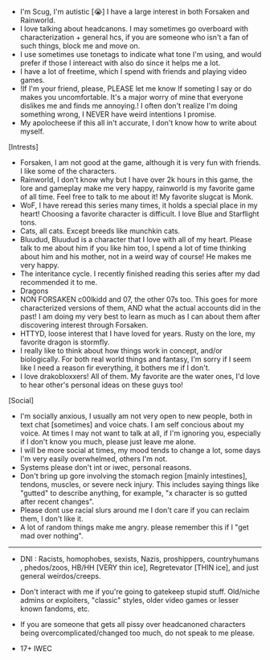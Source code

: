 


- I'm Scug, I'm autistic [😭] I have a large interest in both Forsaken and Rainworld. 
- I love talking about headcanons. I may sometimes go overboard with characterization + general hcs, if you are someone who isn't a fan of such things, block me and move on.
- I use sometimes use tonetags to indicate what tone I'm using, and would prefer if those I intereact with also do since it helps me a lot.
-  I have a lot of freetime, which I spend with friends and playing video games. 
-  !If I'm your friend, please, PLEASE let me know If someting I say or do makes you uncomfortable. It's a major worry of mine that everyone dislikes me and finds me annoying.! I often don't realize I'm doing something wrong, I NEVER have weird intentions I promise.
-  My apolocheese if this all in't accurate, I don't know how to write about myself. 

 [Intrests] 
- Forsaken, I am not good at the game, although it is very fun with friends. I like some of the characters. 
- Rainworld, I don't know why but I have over 2k hours in this game, the lore and gameplay make me very happy, rainworld is my favorite game of all time. Feel free to talk to me about it! My favorite slugcat is Monk. 
- WoF, I have reread this series many times, it holds a special place in my heart! Choosing a favorite character is difficult. I love Blue and Starflight tons. 
- Cats, all cats. Except breeds like munchkin cats.
- Bluudud, Bluudud is a character that I love with all of my heart. Please talk to me about him if you like him too, I spend a lot of time thinking about him and his mother, not in a weird way of course! He makes me very happy. 
- The interitance cycle. I recently finished reading this series after my dad recommended it to me. 
- Dragons
- NON FORSAKEN c00lkidd and 07, the other 07s too. This goes for more characterized versions of them, AND what the actual accounts did in the past! I am doing my very best to learn as much as I can about them after discovering interest through Forsaken. 
- HTTYD, loose interest that I have loved for years. Rusty on the lore, my favorite dragon is stormfly.
- I really like to think about how things work in concept, and/or biologically. For both real world things and fantasy, I'm sorry if I seem like I need a reason fir everything, it bothers me if I don't.
- I love drakobloxxers! All of them. My favorite are the water ones, I'd love to hear other's personal ideas on these guys too! 
  
[Social] 
- I'm socially anxious, I usually am not very open to new people, both in text chat [sometimes] and voice chats. I am self concious about my voice. At times I may not want to talk at all, if I'm ignoring you, especially if I don't know you much, please just leave me alone.
- I will be more social at times, my mood tends to change a lot, some days I'm very easily overwhelmed, others I'm not. 
- Systems please don't int or iwec, personal reasons.
- Don't bring up gore involving the stomach region [mainly intestines], tendons, muscles, or severe neck injury. This includes saying things like "gutted" to describe anything, for example, "x character is so gutted after recent changes".
- Please dont use racial slurs around me I don't care if you can reclaim them, I don't like it.
- A lot of random things make me angry. please remember this if I "get mad over nothing".
  
--------------------------------------------------------------------------------------------------------------------------------------------------------


- DNI : Racists, homophobes, sexists, Nazis, proshippers, countryhumans , phedos/zoos, HB/HH [VERY thin ice], Regretevator [THIN ice], and just general weirdos/creeps.
- Don't interact with me if you're going to gatekeep stupid stuff. Old/niche admins or exploiters, "classic" styles, older video games or lesser known fandoms, etc.
- If you are someone that gets all pissy over headcanoned characters being overcomplicated/changed too much, do not speak to me please. 
  

- 17+ IWEC
<!---
Scugspace/Scugspace is a ✨ special ✨ repositor because its `README.md` (this file) appears on your GitHub profile.
You can click the Preview link to take a look at your changes.
--->

